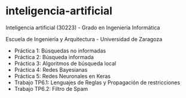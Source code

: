 # inteligencia-artificial
Inteligencia artificial (30223) - Grado en Ingeniería Informática

Escuela de Ingeniería y Arquitectura - Universidad de Zaragoza

- Práctica 1: Búsquedas no informadas
- Práctica 2: Búsqueda informada
- Práctica 3: Algoritmos de búsqueda local
- Práctica 4: Redes Bayesianas
- Práctica 5: Redes Neuronales en Keras
- Trabajo TP6.1: Lenguajes de Reglas y Propagación de restricciones
- Trabajo TP6.2: Filtro de Spam
